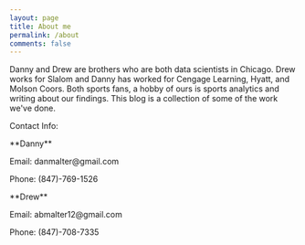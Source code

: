 ```yaml
---
layout: page
title: About me
permalink: /about
comments: false
---
```


<div class="row justify-content-between">
<div class="col-md-8 pr-5">

<p>
Danny and Drew are brothers who are both data scientists in Chicago.  Drew works for Slalom and Danny has worked for Cengage Learning, Hyatt, and Molson Coors. Both sports fans, a hobby of ours is sports analytics and writing about our findings. This blog is a collection of some of the work we've done.  </p>

<p>
Contact Info: </p>

<p>
**Danny** </p>

<p>
Email: danmalter@gmail.com</p>
<p>
Phone: (847)-769-1526</p>


<p>

<p>
**Drew** </p>

<p>
Email: abmalter12@gmail.com</p>
<p>
Phone: (847)-708-7335</p>